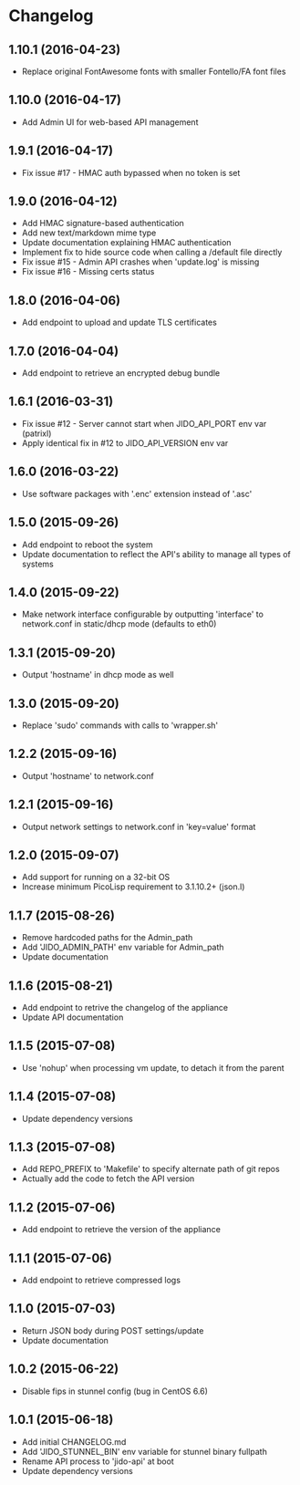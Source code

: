 # Changelog

## 1.10.1 (2016-04-23)

  * Replace original FontAwesome fonts with smaller Fontello/FA font files

## 1.10.0 (2016-04-17)

  * Add Admin UI for web-based API management

## 1.9.1 (2016-04-17)

  * Fix issue #17 - HMAC auth bypassed when no token is set

## 1.9.0 (2016-04-12)

  * Add HMAC signature-based authentication
  * Add new text/markdown mime type
  * Update documentation explaining HMAC authentication
  * Implement fix to hide source code when calling a /default file directly
  * Fix issue #15 - Admin API crashes when 'update.log' is missing
  * Fix issue #16 - Missing certs status

## 1.8.0 (2016-04-06)

  * Add endpoint to upload and update TLS certificates

## 1.7.0 (2016-04-04)

  * Add endpoint to retrieve an encrypted debug bundle

## 1.6.1 (2016-03-31)

  * Fix issue #12 - Server cannot start when JIDO_API_PORT env var (patrixl)
  * Apply identical fix in #12 to JIDO_API_VERSION env var

## 1.6.0 (2016-03-22)

  * Use software packages with '.enc' extension instead of '.asc'

## 1.5.0 (2015-09-26)

  * Add endpoint to reboot the system
  * Update documentation to reflect the API's ability to manage all types of systems

## 1.4.0 (2015-09-22)

  * Make network interface configurable by outputting 'interface' to network.conf in static/dhcp mode (defaults to eth0)

## 1.3.1 (2015-09-20)

  * Output 'hostname' in dhcp mode as well

## 1.3.0 (2015-09-20)

  * Replace 'sudo' commands with calls to 'wrapper.sh'

## 1.2.2 (2015-09-16)

  * Output 'hostname' to network.conf

## 1.2.1 (2015-09-16)

  * Output network settings to network.conf in 'key=value' format

## 1.2.0 (2015-09-07)

  * Add support for running on a 32-bit OS
  * Increase minimum PicoLisp requirement to 3.1.10.2+ (json.l)

## 1.1.7 (2015-08-26)

  * Remove hardcoded paths for the Admin_path
  * Add 'JIDO_ADMIN_PATH' env variable for Admin_path
  * Update documentation

## 1.1.6 (2015-08-21)

  * Add endpoint to retrive the changelog of the appliance
  * Update API documentation

## 1.1.5 (2015-07-08)

  * Use 'nohup' when processing vm update, to detach it from the parent

## 1.1.4 (2015-07-08)

  * Update dependency versions

## 1.1.3 (2015-07-08)

  * Add REPO_PREFIX to 'Makefile' to specify alternate path of git repos
  * Actually add the code to fetch the API version

## 1.1.2 (2015-07-06)

  * Add endpoint to retrieve the version of the appliance

## 1.1.1 (2015-07-06)

  * Add endpoint to retrieve compressed logs

## 1.1.0 (2015-07-03)

  * Return JSON body during POST settings/update
  * Update documentation

## 1.0.2 (2015-06-22)

  * Disable fips in stunnel config (bug in CentOS 6.6)

## 1.0.1 (2015-06-18)

  * Add initial CHANGELOG.md
  * Add 'JIDO_STUNNEL_BIN' env variable for stunnel binary fullpath
  * Rename API process to 'jido-api' at boot
  * Update dependency versions
